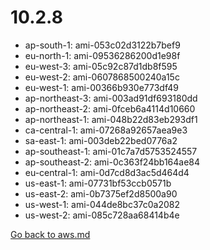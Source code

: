 
 # 10.2.8
- ap-south-1: ami-053c02d3122b7bef9
- eu-north-1: ami-09536286200d1e98f
- eu-west-3: ami-05c92c87d1db8f595
- eu-west-2: ami-0607868500240a15c
- eu-west-1: ami-00366b930e773df49
- ap-northeast-3: ami-003ad91df693180dd
- ap-northeast-2: ami-0fceb6a4114d10660
- ap-northeast-1: ami-048b22d83eb293df1
- ca-central-1: ami-07268a92657aea9e3
- sa-east-1: ami-003deb22bed0776a2
- ap-southeast-1: ami-01c7a7d5753524557
- ap-southeast-2: ami-0c363f24bb164ae84
- eu-central-1: ami-0d7cd8d3ac5d464d4
- us-east-1: ami-07731bf53ccb0571b
- us-east-2: ami-0b7375ef2d8500a90
- us-west-1: ami-044de8bc37c0a2082
- us-west-2: ami-085c728aa68414b4e

[Go back to aws.md](../../aws.md) 
